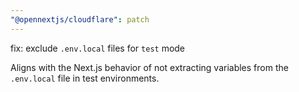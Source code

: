 ```yaml
---
"@opennextjs/cloudflare": patch
---
```


fix: exclude `.env.local` files for `test` mode

Aligns with the Next.js behavior of not extracting variables from the `.env.local` file in test environments.
